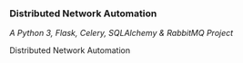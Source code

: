 ### Distributed Network Automation

_A Python 3, Flask, Celery, SQLAlchemy & RabbitMQ Project_

Distributed Network Automation


